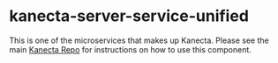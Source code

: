 # kanecta-server-service-unified

This is one of the microservices that makes up Kanecta. Please see the 
main [Kanecta Repo](https://github.com/kanecta/kanecta) for instructions
on how to use this component.